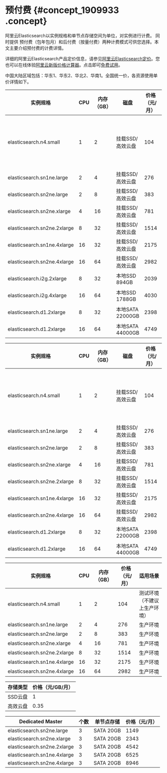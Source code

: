 # 预付费 {#concept_1909933 .concept}

阿里云Elasticsearch以实例规格和单节点存储空间为单位，对实例进行计费。 同时提供 预付费（包年包月）和后付费（按量付费）两种计费模式可供您选择。本文主要介绍预付费的计费详情。

详细的阿里云Elasticsearch产品定价信息，请参见[阿里云Elasticsearch定价](https://www.aliyun.com/price/product?spm=a2c0j.9528745.1335467..4bf85a36XRcEa5#/elasticsearch/detail)。您也可以在线体验[阿里云新版价格计算器](https://www.aliyun.com/pricing-calculator?spm=5176.8064714.321464.pricing_version_2.45f65fb0meZG4O#/add/acm-28fc1784-c1b5-49ff-9008-a6d4ab39973f/elasticsearchpre/elasticsearchpre)。点击即可[免费试用](https://common-buy.aliyun.com/?spm=5176.8064714.1084515.pricedetail1111.10f23EoG3EoGgx&commodityCode=elasticsearchpre&request=%7B%22region%22:%22cn-hangzhou%22,%22es_version%22:%225.5.3_with_X-Pack%22,%22network_type%22:%22VPC%22,%22vs_area%22:%22cn-hangzhou-b%22,%22vpc_id%22:%22vpc-bp170psqmu5is7iml6bq9%22,%22vswitch_id%22:%22vsw-bp1jyxgwodxsb1h9tfbih%22,%22node_spec%22:%22elasticsearch.n4.small%22,%22disk%22:20,%22node_amount%22:2,%22dedicate_master%22:false,%22ord_time%22:%22%5B%5Cn%20%201,%5Cn%20%20%5C%22Month%5C%22,%5Cn%20%20null%5Cn%5D%22%7D)。

中国大陆区域包括：华东1、华东2、华北2、华南1。全国统一价，各资源使用单价详情如下。

|实例规格|CPU|内存（GB）|磁盘|价格（元/月）|适用场景|
|----|---|------|--|-------|----|
|elasticsearch.n4.small|1|2|挂载SSD/高效云盘|104|测试环境（不建议上生产环境）|
|elasticsearch.sn1ne.large|2|4|挂载SSD/高效云盘|276|生产环境|
|elasticsearch.sn2ne.large|2|8|挂载SSD/高效云盘|383|生产环境|
|elasticsearch.sn2ne.xlarge|4|16|挂载SSD/高效云盘|781|生产环境|
|elasticsearch.sn2ne.2xlarge|8|32|挂载SSD/高效云盘|1514|生产环境|
|elasticsearch.sn1ne.4xlarge|16|32|挂载SSD/高效云盘|2175|生产环境|
|elasticsearch.sn2ne.4xlarge|16|64|挂载SSD/高效云盘|2982|生产环境|
|elasticsearch.i2g.2xlarge|8|32|本地SSD 894GB|2039|生产环境|
|elasticsearch.i2g.4xlarge|16|64|本地SSD 1788GB|4030|生产环境|
|elasticsearch.d1.2xlarge|8|32|本地SATA 22000GB|2398|生产环境|
|elasticsearch.d1.2xlarge|16|64|本地SATA 44000GB|4749|生产环境|

|实例规格|CPU|内存（GB）|磁盘|价格（元/月）|适用场景|
|----|---|------|--|-------|----|
|elasticsearch.n4.small|1|2|挂载SSD/高效云盘|104|测试环境（不建议上生产环境）|
|elasticsearch.sn1ne.large|2|4|挂载SSD/高效云盘|276|生产环境|
|elasticsearch.sn2ne.large|2|8|挂载SSD/高效云盘|383|生产环境|
|elasticsearch.sn2ne.xlarge|4|16|挂载SSD/高效云盘|781|生产环境|
|elasticsearch.sn2ne.2xlarge|8|32|挂载SSD/高效云盘|1514|生产环境|
|elasticsearch.sn1ne.4xlarge|16|32|挂载SSD/高效云盘|2175|生产环境|
|elasticsearch.sn2ne.4xlarge|16|64|挂载SSD/高效云盘|2982|生产环境|
|elasticsearch.d1.2xlarge|8|32|本地SATA 22000GB|2398|生产环境|
|elasticsearch.d1.2xlarge|16|64|本地SATA 44000GB|4749|生产环境|

|实例规格|CPU|内存（GB）|价格（元/月）|适用场景|
|----|---|------|-------|----|
|elasticsearch.n4.small|1|2|104|测试环境（不建议上生产环境）|
|elasticsearch.sn1ne.large|2|4|276|生产环境|
|elasticsearch.sn2ne.large|2|8|383|生产环境|
|elasticsearch.sn2ne.xlarge|4|16|781|生产环境|
|elasticsearch.sn2ne.2xlarge|8|32|1514|生产环境|
|elasticsearch.sn1ne.4xlarge|16|32|2175|生产环境|
|elasticsearch.sn2ne.4xlarge|16|64|2982|生产环境|

|存储类型|价格（元/GB/月）|
|----|----------|
|SSD云盘|1|
|高效云盘|0.35|

|Dedicated Master|个数|单节点存储|价格（元/月）|
|----------------|--|-----|-------|
|elasticsearch.sn2ne.large|3|SATA 20GB|1149|
|elasticsearch.sn2ne.xlarge|3|SATA 20GB|2343|
|elasticsearch.sn2ne.2xlarge|3|SATA 20GB|4542|
|elasticsearch.sn1ne.4xlarge|3|SATA 20GB|6525|
|elasticsearch.sn2ne.4xlarge|3|SATA 20GB|8946|

